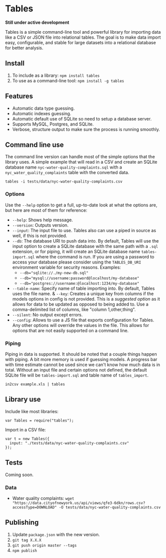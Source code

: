 # Tables

**Still under active development**

Tables is a simple command-line tool and powerful library for importing data like a CSV or JSON file into relational tables.  The goal is to make data import easy, configurable, and stable for large datasets into a relational database for better analysis.

## Install

1. To include as a library: `npm install tables`
1. To use as a command-line tool: `npm install -g tables`

## Features

* Automatic data type guessing.
* Automatic indexes guessing.
* Automatic default use of SQLite so need to setup a database server.
* Supports MySQL, Postgres, and SQLite.
* Verbose, structure output to make sure the process is running smoothly.

## Command line use

The command line version can handle most of the simple options that the library uses.  A simple example that will read in a CSV and create an SQLite database name `nyc-water-quality-complaints.sql` with a `nyc_water_quality_complaints` table with the converted data.

```
tables -i tests/data/nyc-water-quality-complaints.csv
```

### Options

Use the `--help` option to get a full, up-to-date look at what the options are, but here are most of them for reference:

* `--help`: Shows help message.
* `--version`: Outputs version.
* `--input`: The input file to use.  Tables also can use a piped in source as well, if this is not provided.
* `--db`: The database URI to push data into.  By default, Tables will use the input option to create a SQLite database with the same path with a `.sql` extension, or for piping, it will create an SQLite database name `tables-import.sql` where the command is run.  If you are using a password to access your database please consider using the  `TABLES_DB_URI` environment variable for security reasons.  Examples:
    * `--db="sqlite://./my-new-db.sql"`
    * `--db="mysql://username:password@localhost/my-database"`
    * `--db="postgres://username:@localhost:1234/my-database"`
* `--table-name`: Specify name of table importing into.  By default, Tables uses the file name.
& `--key`: Creates a unique key from columns if the models options in config is not provided.  This is a *suggested option* as it allows for data to be updated as opposed to being added to.  Use a comma-delimited list of columns, like "column 1,other,thing".
* `--silent`: No output except errors.
* `--config`: Allows to use a JS file that exports configuration for Tables.  Any other options will override the values in the file.  This allows for options that are not easily supported on a command line.

### Piping

Piping in data is supported.  It should be noted that a couple things happen with piping.  A bit more memory is used if guessing models.  A progress bar with time estimate cannot be used since we can't know how much data is in total.  Without an input file and certain options not defined, the default SQLite file will be `tables-import.sql` and table name of `tables_import`.

```
in2csv example.xls | tables
```

## Library use

Include like most libraries:

```
var Tables = require("tables");
```

Import in a CSV file:

```
var t = new Tables({
  input: "./tests/data/nyc-water-quality-complaints.csv"
});
```

## Tests

Coming soon.


### Data

* Water quality complaints: `wget "https://data.cityofnewyork.us/api/views/qfe3-6dkn/rows.csv?accessType=DOWNLOAD" -O tests/data/nyc-water-quality-complaints.csv`

## Publishing

1. Update `package.json` with the new version.
1. `git tag X.X.X`
1. `git push origin master --tags`
1. `npm publish`
